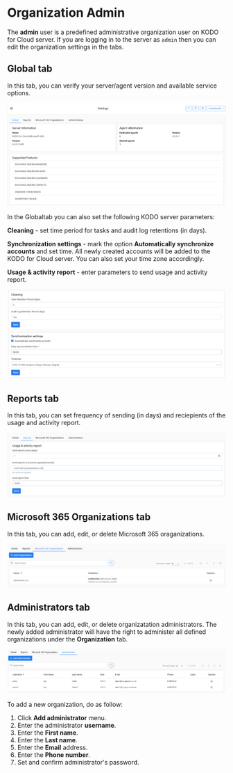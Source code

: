# Organization Admin

The **admin** user is a predefined administrative organization user on KODO for Cloud server.  If you are logging in to the server as `admin` then you can edit the organization settings in the tabs.

## Global tab

In this tab, you can verify your server/agent version and available service options. 

![](../../../.gitbook/assets/image%20%2838%29.png)

In the Globaltab you can also set the following KODO server parameters:

**Cleaning** - set time period for tasks and audit log retentions \(in days\).

**Synchronization settings** - mark the option **Automatically synchronize accounts** and set time. All newly created accounts will be added to the KODO for Cloud server. You can also set your time zone accordingly.

**Usage & activity report** - enter parameters to send usage and activity report.

![](../../../.gitbook/assets/image%20%2831%29.png)

## Reports tab

In this tab, you can set frequency of sending \(in days\) and reciepients of the usage and activity report.      

![](../../../.gitbook/assets/image%20%2836%29.png)

## Microsoft 365 Organizations tab

In this tab, you can add, edit, or delete Microsoft 365 oraganizations. 

![](../../../.gitbook/assets/image%20%2832%29.png)

## Administrators tab

In this tab, you can add, edit, or delete organizatation administrators. The newly added administrator will have the right to administer all defined organizations under the **Organization** tab.

![](../../../.gitbook/assets/image%20%2830%29.png)

To add a new organization, do as follow:

1. Click **Add administrator** menu.
2. Enter the administrator **username**.
3. Enter the **First name**.
4. Enter the **Last name**.
5. Enter the **Email** address.
6. Enter the **Phone number**.  
7. Set and confirm administrator's password.

